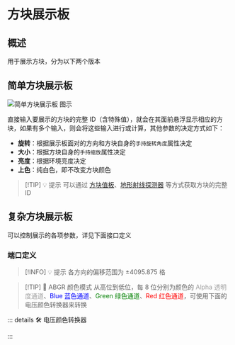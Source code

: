 <script setup lang="ts">
import ElectricConnection from "../../../components/ElectricElement/ElectricConnection";
import ElectricConnectorType from "../../../components/ElectricElement/ElectricConnectorType";
import ElectricConnectorDirection from "../../../components/ElectricElement/ElectricConnectorDirection";
import ElectricConnectionDisplayMode from "../../../components/ElectricElement/ElectricConnectionDisplayMode";
import IOPort from "../../../components/ElectricElement/IOPort";
import ElectricElement from "../../../components/ElectricElement/ElectricElement.vue";
import UintColorConverter from "/components/UintColorConverter.vue";

let connections = [
    new ElectricConnection(ElectricConnectorDirection.Top, ElectricConnectorType.Input, ElectricConnectionDisplayMode.StartAndEnd, [
        new IOPort(1, 16, "缩放大小", "每加 1，显示大小增加 1/8 倍，最大 8191.875 倍"),
        new IOPort(17, 32, "Y 轴位置偏移", "每加 1，显示向上移动 1/8 格，最高位为 1 时改为向下"),
    ]),
    new ElectricConnection(ElectricConnectorDirection.Right, ElectricConnectorType.Input, ElectricConnectionDisplayMode.StartAndEnd, [
        new IOPort(1, 16, "X 轴位置偏移", "每加 1，显示向北移动 1/8 格，最高位为 1 时改为向南"),
        new IOPort(17, 32, "Z 轴位置偏移", "每加 1，显示向东移动 1/8 格，最高位为 1 时改为向西")
    ]),
        new ElectricConnection(ElectricConnectorDirection.Bottom, ElectricConnectorType.Input, ElectricConnectionDisplayMode.StartAndEnd, [
        new IOPort(1, 8, "偏航角", "设置显示的偏航角，即左右旋转，单位为度"),
        new IOPort(9, 16, "俯仰角", "设置显示的偏航角，即上下旋转，单位为度"),
        new IOPort(17, 24, "翻滚角", "设置显示的翻滚角，即以面向的方向为轴旋转，单位为度"),
        new IOPort(25, 25, "偏航角的符号", "为 1 时，`偏航角`反向旋转"),
        new IOPort(26, 26, "俯仰角的符号", "为 1 时，`俯仰角`反向旋转"),
        new IOPort(27, 27, "翻滚角的符号", "为 1 时，`翻滚角`反向旋转"),
        new IOPort(28, 28, "空", "无作用"),
        new IOPort(29, 29, "是否残像", "为 0 时，其他参数变化会立即按照新参数显示方块  \n为 1 时，其他参数变化会保留之前显示的方块，使其持续显示，直到此位变为 0，或退出存档"),
        new IOPort(30, 32, "空", "无作用")
        
    ]),
    new ElectricConnection(ElectricConnectorDirection.Left, ElectricConnectorType.Input, ElectricConnectionDisplayMode.BitWidth, [
        new IOPort(1, 32, "上色", "设置要给方块上的颜色，ABGR 颜色模式")
    ]),
        new ElectricConnection(ElectricConnectorDirection.In, ElectricConnectorType.Input, ElectricConnectionDisplayMode.BitWidth, [
        new IOPort(1, 32, "方块完整 ID", "设置要展示的方块的完整 ID（含特殊值）"),
    ])
];
</script>

# 方块展示板 <Badge text="v1.0" type="info"/>

## 概述

用于展示方块，分为以下两个版本

## 简单方块展示板

<img alt="简单方块展示板 图示" src="/images/expand/leds/block_display_led_0.webp" class="center_image small">

直接输入要展示的方块的完整 ID（含特殊值），就会在其面前悬浮显示相应的方块，如果有多个输入，则会将这些输入进行或计算，其他参数的决定方式如下：

* **旋转**：根据展示板面对的方向和方块自身的`手持旋转角度`属性决定
* **大小**：根据方块自身的`手持缩放`属性决定
* **亮度**：根据环境亮度决定
* **上色**：纯白色，即不改变方块颜色

> [!TIP] 💡 提示
> 可以通过 [方块值板](../sensors/block_value_plate)、[地形射线探测器]() 等方式获取方块的完整 ID

## 复杂方块展示板

可以控制展示的各项参数，详见下面接口定义

### 端口定义

<ElectricElement imgAltPrefix="复杂方块展示板" :connections="connections" imgSrc="/images/expand/leds/block_display_led_1.webp" :titleLevel="4"/>

> [!INFO] 💡 提示
> 各方向的偏移范围为 ±4095.875 格

> [!TIP] 📝 ABGR 颜色模式
> 从高位到低位，每 8 位分别为颜色的 <span style="opacity:0.6;">Alpha 透明度通道</span>、<span style="color:blue;">Blue 蓝色通道</span>、<span style="color:green;">Green 绿色通道</span>、<span style="color:red;">Red 红色通道</span>，可使用下面的电压颜色转换器来转换

::: details 🛠️ 电压颜色转换器

<UintColorConverter />
:::
